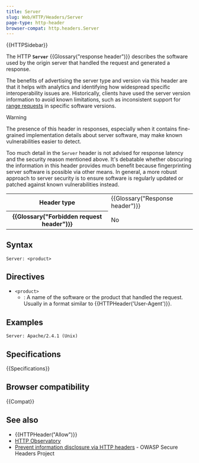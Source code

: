 ```yaml
---
title: Server
slug: Web/HTTP/Headers/Server
page-type: http-header
browser-compat: http.headers.Server
---
```


{{HTTPSidebar}}

The HTTP **`Server`** {{Glossary("response header")}} describes the software used by the origin server that handled the request and generated a response.

The benefits of advertising the server type and version via this header are that it helps with analytics and identifying how widespread specific interoperability issues are.
Historically, clients have used the server version information to avoid known limitations, such as inconsistent support for [range requests](/en-US/docs/Web/HTTP/Guides/Range_requests) in specific software versions.

> [!WARNING]
> The presence of this header in responses, especially when it contains fine-grained implementation details about server software, may make known vulnerabilities easier to detect.

Too much detail in the `Server` header is not advised for response latency and the security reason mentioned above.
It's debatable whether obscuring the information in this header provides much benefit because fingerprinting server software is possible via other means.
In general, a more robust approach to server security is to ensure software is regularly updated or patched against known vulnerabilities instead.

<table class="properties">
  <tbody>
    <tr>
      <th scope="row">Header type</th>
      <td>{{Glossary("Response header")}}</td>
    </tr>
    <tr>
      <th scope="row">{{Glossary("Forbidden request header")}}</th>
      <td>No</td>
    </tr>
  </tbody>
</table>

## Syntax

```http
Server: <product>
```

## Directives

- `<product>`
  - : A name of the software or the product that handled the request.
    Usually in a format similar to {{HTTPHeader('User-Agent')}}.

## Examples

```http
Server: Apache/2.4.1 (Unix)
```

## Specifications

{{Specifications}}

## Browser compatibility

{{Compat}}

## See also

- {{HTTPHeader("Allow")}}
- [HTTP Observatory](/en-US/observatory)
- [Prevent information disclosure via HTTP headers](https://owasp.org/www-project-secure-headers/index.html#prevent-information-disclosure-via-http-headers) - OWASP Secure Headers Project
